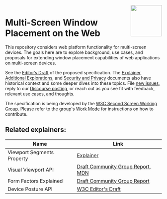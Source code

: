 <img src="https://w3c.github.io/window-management/logo.svg" height=100 align=right>

# Multi-Screen Window Placement on the Web

This repository considers web platform functionality for multi-screen devices.
The goals here are to explore background, use cases, and proposals for extending
window placement capabilities of web applications on multi-screen devices.

See the [Editor’s Draft](https://w3c.github.io/window-management/) of the proposed specification.
The [Explainer](https://github.com/w3c/window-management/blob/main/EXPLAINER.md),
[Additional Explorations](https://github.com/w3c/window-management/blob/main/additional_explorations.md),
and [Security and Privacy](https://github.com/w3c/window-management/blob/main/security_and_privacy.md)
documents also have historical context and some deeper dives into these topics.
File [new issues](https://github.com/w3c/window-management/issues/new/choose), reply to our
[Discourse posting](https://discourse.wicg.io/t/proposal-supporting-window-placement-on-multi-screen-devices/3948),
or reach out as you see fit with feedback, relevant use cases, and thoughts.

The specification is being developed by the
[W3C Second Screen Working Group](http://www.w3.org/2014/secondscreen/). Please
refer to the group's [Work Mode](https://www.w3.org/wiki/Second_Screen/Work_Mode)
for instructions on how to contribute.


## Related explainers:
| Name | Link |
|------|------|
| Viewport Segments Property | [Explainer](https://github.com/WICG/visual-viewport/blob/gh-pages/segments-explainer/SEGMENTS-EXPLAINER.md)|
| Visual Viewport API | [Draft Community Group Report](https://wicg.github.io/visual-viewport/), [MDN](https://developer.mozilla.org/en-US/docs/Web/API/Visual_Viewport_API) |
| Form Factors Explained | [Draft Community Group Report](https://webscreens.github.io/form-factors/)
| Device Posture API | [W3C Editor's Draft](https://w3c.github.io/device-posture/) |
